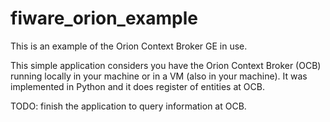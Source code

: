 # fiware_orion_example
This is an example of the Orion Context Broker GE in use.

This simple application considers you have the Orion Context Broker (OCB) running locally in your machine or in a VM (also in your machine). It was implemented in Python and it does register of entities at OCB.

TODO: finish the application to query information at OCB.
